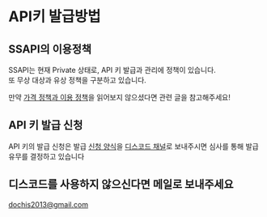 # API키 발급방법

## SSAPI의 이용정책

SSAPI는 현재 Private 상태로, API 키 발급과 관리에 정책이 있습니다.\
또 무상 대상과 유상 정책을 구분하고 있습니다.

만약 [가격 정책과 이용 정책](policy.md)을 읽어보지 않으셨다면 관련 글을 참고해주세요!



## API 키 발급 신청

API 키의 발급 신청은 발급 [신청 양식](../extra-document/application.md)을 [디스코드 채널](https://discord.gg/cNVpzCkEvM)로 보내주시면 심사를 통해 발급유무를 결정하고 있습니다



## 디스코드를 사용하지 않으신다면 메일로 보내주세요

dochis2013@gmail.com

